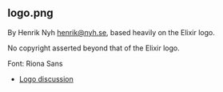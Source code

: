 ## logo.png

By Henrik Nyh <henrik@nyh.se>, based heavily on the Elixir logo.

No copyright asserted beyond that of the Elixir logo.

Font: Riona Sans

* [Logo discussion](https://groups.google.com/d/topic/elixir-ecto/Il_pBkx5a3Q/discussion)
